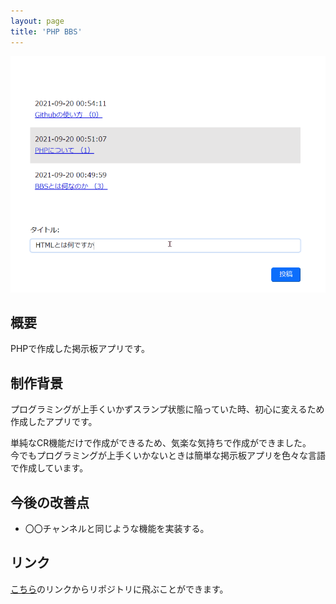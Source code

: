 ```yaml
---
layout: page
title: 'PHP BBS'
---
```


<div align="center">
<img src="../images/thumbnail/PHP-BBS.png" alt="PHP BBS サムネイル">
</div>

## 概要

PHPで作成した掲示板アプリです。

## 制作背景

プログラミングが上手くいかずスランプ状態に陥っていた時、初心に変えるため作成したアプリです。

単純なCR機能だけで作成ができるため、気楽な気持ちで作成ができました。<br />
今でもプログラミングが上手くいかないときは簡単な掲示板アプリを色々な言語で作成しています。

## 今後の改善点

- 〇〇チャンネルと同じような機能を実装する。

## リンク

[こちら](https://github.com/nakamura0907/BBS_PHP)のリンクからリポジトリに飛ぶことができます。
